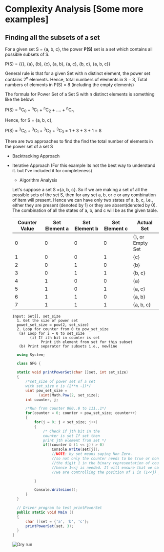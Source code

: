 # Complexity Analysis [Some more examples]

## Finding all the subsets of a set

For a given set S = {a, b, c}, the power **P(S)** set is a set which contains all possible subsets of S.

P(S) = {{}, {a}, {b}, {c}, {a, b}, {a, c}, {b, c}, {a, b, c}}

General rule is that for a given Set with n distinct element, the power set contains 2<sup>n</sup> elements. Hence, total numbers of elements in S = 3, Total numbers of elements in P(S) = 8 (including the empty elements)

The formula for Power Set of a Set S with n distinct elements is something like the below:

P(S) = <sup>n</sup>C<sub>0</sub> + <sup>n</sup>C<sub>1</sub> + <sup>n</sup>C<sub>2</sub> + .... + <sup>n</sup>C<sub>n</sub>

Hence, for S = {a, b, c},

P(S) = <sup>3</sup>C<sub>0</sub> + <sup>3</sup>C<sub>1</sub> + <sup>3</sup>C<sub>2</sub> + <sup>3</sup>C<sub>3</sub>
= 1 + 3 + 3 + 1
= 8

There are two approaches to find the find the total number of elements in the power set of a set S

- Backtracking Approach

- Iterative Approach (For this example its not the best way to understand it. but I've included it for completeness)

  - Algorithm Analysis

  Let's suppose a set S ={a, b, c}. So if we are making a set of all the possible sets of the set S, then for any set a, b, or c or any combination of item will present. Hence we can have only two states of a, b, c, i.e., either they are present (denoted by 1) or they are absent(denoted by 0). The combination of all the states of a, b, and c will be as the given table.

  | Counter Value | Set Element a | Set Element b | Set Element c | Actual Set       |
  | ------------- | ------------- | ------------- | ------------- | ---------------- |
  | 0             | 0             | 0             | 0             | {}, or Empty Set |
  | 1             | 0             | 0             | 1             | {c}              |
  | 2             | 0             | 1             | 0             | {b}              |
  | 3             | 0             | 1             | 1             | {b, c}           |
  | 4             | 1             | 0             | 0             | {a}              |
  | 5             | 1             | 0             | 1             | {a, c}           |
  | 6             | 1             | 1             | 0             | {a, b}           |
  | 7             | 1             | 1             | 1             | {a, b, c}        |

  ```Algorithm
  Input: Set[], set_size
    1. Get the size of power set
    powet_set_size = pow(2, set_size)
    2. Loop for counter from 0 to pow_set_size
     (a) Loop for i = 0 to set_size
          (i) If ith bit in counter is set
               Print ith element from set for this subset
     (b) Print separator for subsets i.e., newline

  ```

  ```C#
    using System;

    class GFG {

    static void printPowerSet(char []set, int set_size)
    {
        /*set_size of power set of a set
        with set_size n is (2**n -1)*/
        uint pow_set_size =
              (uint)Math.Pow(2, set_size);
        int counter, j;

        /*Run from counter 000..0 to 111..1*/
        for(counter = 0; counter < pow_set_size; counter++)
        {
            for(j = 0; j < set_size; j++)
            {
                /* Check if jth bit in the
                counter is set If set then
                print jth element from set */
                if((counter & (1 << j)) > 0)
                    Console.Write(set[j]);
                    //NOTE: by set means saying Non Zero.
                    //so not only the counter needs to be true or non zero but also the
                    //the digit 1 in the binary representation of counter should be at the right place,
                    //hence 1<<j is needed. It will ensure that we can perform '&' operation correctly
                    //we are controlling the position of 1 in (1<<j) programmatically

            }

            Console.WriteLine();
        }
    }

    // Driver program to test printPowerSet
    public static void Main ()
    {
        char []set = {'a', 'b', 'c'};
        printPowerSet(set, 3);
    }
  }

  ```

  ![Dry run](../images/2.jpg)
